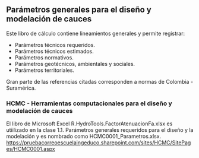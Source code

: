 ## Parámetros generales para el diseño y modelación de cauces

Este libro de cálculo contiene lineamientos generales y permite registrar:

*   Parámetros técnicos requeridos.
*   Parámetros técnicos estimados.
*   Parámetros normativos.
*   Parámetros geotécnicos, ambientales y sociales.
*   Parámetros territoriales.

Gran parte de las referencias citadas corresponden a normas de Colombia - Suramérica.


### HCMC - Herramientas computacionales para el diseño y modelación de cauces

El libro de Microsoft Excel R.HydroTools.FactorAtenuacionFa.xlsx es utiilizado en la clase 1.1. Parámetros generales requeridos para el diseño y la modelación  y es nombrado como HCMC0001_Parametros.xlsx. https://pruebacorreoescuelaingeduco.sharepoint.com/sites/HCMC/SitePages/HCMC0001.aspx
